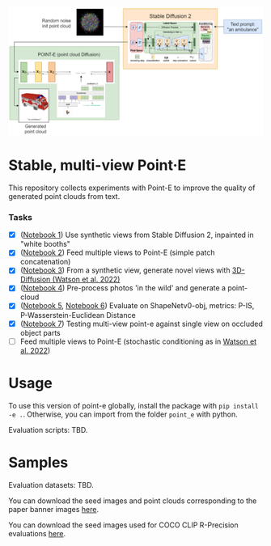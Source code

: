 
<img src="img/stable_pointe.png" width="650px" alt="Pipeline for point-e on top of stable diffusion 2" />

# Stable, multi-view Point·E
This repository collects experiments with Point-E to improve the quality of generated point clouds from text.

### Tasks
- [x] ([Notebook 1](notebooks/1_local_stable_point_e.ipynb)) Use synthetic views from Stable Diffusion 2, inpainted in "white booths"
- [x] ([Notebook 2](notebooks/2_local_srncars_multiview_point_e.ipynb)) Feed multiple views to Point-E (simple patch concatenation)
- [x] ([Notebook 3](3d-diffusion/3_local_stable3dim_multiview_point_e.ipynb)) From a synthetic view, generate novel views with [3D-Diffusion (Watson et al. 2022)](https://3d-diffusion.github.io)
- [x] ([Notebook 4](notebooks/4_local_photo_point_e.ipynb)) Pre-process photos 'in the wild' and generate a point-cloud
- [x] ([Notebook 5](notebooks/5_eval_single_obj.ipynb), [Notebook 6](notebooks/6_eval_shapenet.ipynb)) Evaluate on ShapeNetv0-obj, metrics: P-IS, P-Wasserstein-Euclidean Distance
- [x] ([Notebook 7](notebooks/7_eval_views_pika.ipynb)) Testing multi-view point-e against single view on occluded object parts
- [ ] Feed multiple views to Point-E (stochastic conditioning as in [Watson et al. 2022](https://arxiv.org/abs/2210.04628))

# Usage

To use this version of point-e globally, install the package with `pip install -e .`. Otherwise, you can import from the folder `point_e` with python.

Evaluation scripts: TBD.

# Samples

Evaluation datasets: TBD.

You can download the seed images and point clouds corresponding to the paper banner images [here](https://openaipublic.azureedge.net/main/point-e/banner_pcs.zip).

You can download the seed images used for COCO CLIP R-Precision evaluations [here](https://openaipublic.azureedge.net/main/point-e/coco_images.zip).
